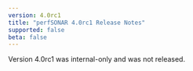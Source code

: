 ```yaml
---
version: 4.0rc1
title: "perfSONAR 4.0rc1 Release Notes"
supported: false
beta: false
---
```


<p>Version 4.0rc1 was internal-only and was not released.</p>
